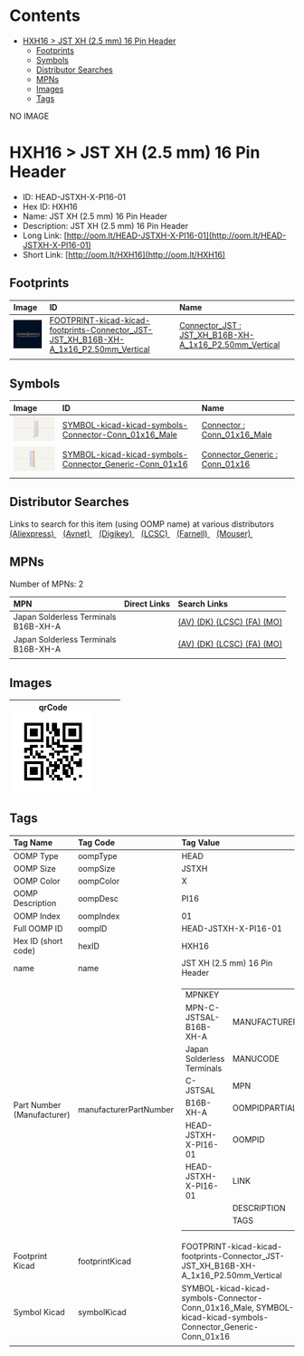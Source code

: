 



Contents
========

* [HXH16 > JST XH (2.5 mm) 16 Pin Header](#hxh16--jst-xh-25-mm-16-pin-header)
	* [Footprints](#footprints)
	* [Symbols](#symbols)
	* [Distributor Searches](#distributor-searches)
	* [MPNs](#mpns)
	* [Images](#images)
	* [Tags](#tags)
  
NO IMAGE  
# HXH16 > JST XH (2.5 mm) 16 Pin Header

- ID: HEAD-JSTXH-X-PI16-01
- Hex ID: HXH16
- Name: JST XH (2.5 mm) 16 Pin Header
- Description: JST XH (2.5 mm) 16 Pin Header
- Long Link: [http://oom.lt/HEAD-JSTXH-X-PI16-01](http://oom.lt/HEAD-JSTXH-X-PI16-01)
- Short Link: [http://oom.lt/HXH16](http://oom.lt/HXH16)

## Footprints
  

|Image|ID|Name|
| :--- | :--- | :--- |
|[![](https://raw.githubusercontent.com/oomlout/oomlout_OOMP_eda_V2/main/FOOTPRINT/kicad/kicad-footprints/Connector_JST/JST_XH_B16B-XH-A_1x16_P2.50mm_Vertical/image_140.png)](https://github.com/oomlout/oomlout_OOMP_eda_V2/tree/main/FOOTPRINT/kicad/kicad-footprints/Connector_JST/JST_XH_B16B-XH-A_1x16_P2.50mm_Vertical/)|[FOOTPRINT-kicad-kicad-footprints-Connector_JST-JST_XH_B16B-XH-A_1x16_P2.50mm_Vertical](https://github.com/oomlout/oomlout_OOMP_eda_V2/tree/main/FOOTPRINT/kicad/kicad-footprints/Connector_JST/JST_XH_B16B-XH-A_1x16_P2.50mm_Vertical/)|[Connector_JST : JST_XH_B16B-XH-A_1x16_P2.50mm_Vertical](https://github.com/oomlout/oomlout_OOMP_eda_V2/tree/main/FOOTPRINT/kicad/kicad-footprints/Connector_JST/JST_XH_B16B-XH-A_1x16_P2.50mm_Vertical/)|
||||

## Symbols
  

|Image|ID|Name|
| :--- | :--- | :--- |
|[![](https://raw.githubusercontent.com/oomlout/oomlout_OOMP_eda_V2/main/SYMBOL/kicad/kicad-symbols/Connector/Conn_01x16_Male/image_140.png)](https://github.com/oomlout/oomlout_OOMP_eda_V2/tree/main/SYMBOL/kicad/kicad-symbols/Connector/Conn_01x16_Male/)|[SYMBOL-kicad-kicad-symbols-Connector-Conn_01x16_Male](https://github.com/oomlout/oomlout_OOMP_eda_V2/tree/main/SYMBOL/kicad/kicad-symbols/Connector/Conn_01x16_Male/)|[Connector : Conn_01x16_Male](https://github.com/oomlout/oomlout_OOMP_eda_V2/tree/main/SYMBOL/kicad/kicad-symbols/Connector/Conn_01x16_Male/)|
|[![](https://raw.githubusercontent.com/oomlout/oomlout_OOMP_eda_V2/main/SYMBOL/kicad/kicad-symbols/Connector_Generic/Conn_01x16/image_140.png)](https://github.com/oomlout/oomlout_OOMP_eda_V2/tree/main/SYMBOL/kicad/kicad-symbols/Connector_Generic/Conn_01x16/)|[SYMBOL-kicad-kicad-symbols-Connector_Generic-Conn_01x16](https://github.com/oomlout/oomlout_OOMP_eda_V2/tree/main/SYMBOL/kicad/kicad-symbols/Connector_Generic/Conn_01x16/)|[Connector_Generic : Conn_01x16](https://github.com/oomlout/oomlout_OOMP_eda_V2/tree/main/SYMBOL/kicad/kicad-symbols/Connector_Generic/Conn_01x16/)|
||||

## Distributor Searches
  
Links to search for this item (using OOMP name) at various distributors  
[(Aliexpress) ](https://www.aliexpress.com/wholesale?SearchText=1117JST+XH+2.5+mm+16+Pin+Header)&nbsp;&nbsp;&nbsp;[(Avnet) ](https://www.avnet.com/shop/us/search/JST+XH+2.5+mm+16+Pin+Header)&nbsp;&nbsp;&nbsp;[(Digikey) ](https://www.digikey.co.uk/en/products/result?s=JST+XH+2.5+mm+16+Pin+Header)&nbsp;&nbsp;&nbsp;[(LCSC) ](https://www.lcsc.com/search?q=JST+XH+2.5+mm+16+Pin+Header)&nbsp;&nbsp;&nbsp;[(Farnell) ](https://uk.farnell.com/search?st=JST+XH+2.5+mm+16+Pin+Header)&nbsp;&nbsp;&nbsp;[(Mouser) ](https://www.mouser.com/c/?q=JST+XH+2.5+mm+16+Pin+Header)&nbsp;&nbsp;&nbsp;
## MPNs
  
Number of MPNs: 2  

|MPN|Direct Links|Search Links|
| :--- | :--- | :--- |
|Japan Solderless Terminals<br>B16B-XH-A||[(AV) ](https://www.avnet.com/shop/us/search/B16B-XH-A)[(DK) ](https://www.digikey.co.uk/products/en?keywords=B16B-XH-A)[(LCSC) ](https://www.lcsc.com/search?q=B16B-XH-A)[(FA) ](https://uk.farnell.com/search?st=B16B-XH-A)[(MO) ](https://www.mouser.com/c/?q=B16B-XH-A)|
|Japan Solderless Terminals<br>B16B-XH-A||[(AV) ](https://www.avnet.com/shop/us/search/B16B-XH-A)[(DK) ](https://www.digikey.co.uk/products/en?keywords=B16B-XH-A)[(LCSC) ](https://www.lcsc.com/search?q=B16B-XH-A)[(FA) ](https://uk.farnell.com/search?st=B16B-XH-A)[(MO) ](https://www.mouser.com/c/?q=B16B-XH-A)|
||||

## Images
  

|qrCode<br>[![](https://raw.githubusercontent.com/oomlout/oomlout_OOMP_parts_V2/main/HEAD/JSTXH/X/PI16/01/qrCode_140.png)](https://github.com/oomlout/oomlout_OOMP_parts_V2/tree/main/HEAD/JSTXH/X/PI16/01/qrCode.png)||||
| :---: | :---: | :---: | :---: |

## Tags
  

|Tag Name|Tag Code|Tag Value|
| :--- | :--- | :--- |
|OOMP Type|oompType|HEAD|
|OOMP Size|oompSize|JSTXH|
|OOMP Color|oompColor|X|
|OOMP Description|oompDesc|PI16|
|OOMP Index|oompIndex|01|
|Full OOMP ID|oompID|HEAD-JSTXH-X-PI16-01|
|Hex ID (short code)|hexID|HXH16|
|name|name|JST XH (2.5 mm) 16 Pin Header|
|Part Number (Manufacturer)|manufacturerPartNumber|<table><tr><td>MPNKEY</td></tr><tr><td> MPN-C-JSTSAL-B16B-XH-A</td><td> MANUFACTURER</td></tr><tr><td> Japan Solderless Terminals</td><td> MANUCODE</td></tr><tr><td> C-JSTSAL</td><td> MPN</td></tr><tr><td> B16B-XH-A</td><td> OOMPIDPARTIAL</td></tr><tr><td> HEAD-JSTXH-X-PI16-01</td><td> OOMPID</td></tr><tr><td> HEAD-JSTXH-X-PI16-01</td><td> LINK</td></tr><tr><td> </td><td> DESCRIPTION</td></tr><tr><td> </td><td> TAGS</td></tr><tr><td> </td></tr></table></td><td> <table><tr><td>MPNKEY</td></tr><tr><td> MPN-C-JSTSAL-B16B-XH-A</td><td> MANUFACTURER</td></tr><tr><td> Japan Solderless Terminals</td><td> MANUCODE</td></tr><tr><td> C-JSTSAL</td><td> MPN</td></tr><tr><td> B16B-XH-A</td><td> OOMPIDPARTIAL</td></tr><tr><td> HEAD-JSTXH-X-PI16-01</td><td> OOMPID</td></tr><tr><td> HEAD-JSTXH-X-PI16-01</td><td> LINK</td></tr><tr><td> </td><td> DESCRIPTION</td></tr><tr><td> </td><td> TAGS</td></tr><tr><td> </td></tr></table>|
|Footprint Kicad|footprintKicad|FOOTPRINT-kicad-kicad-footprints-Connector_JST-JST_XH_B16B-XH-A_1x16_P2.50mm_Vertical|
|Symbol Kicad|symbolKicad|SYMBOL-kicad-kicad-symbols-Connector-Conn_01x16_Male, SYMBOL-kicad-kicad-symbols-Connector_Generic-Conn_01x16|
||||
